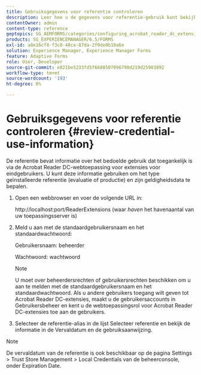 ```yaml
---
title: Gebruiksgegevens voor referentie controleren
description: Leer hoe u de gegevens voor referentie-gebruik kunt bekijken. De informatie over het referentie-gebruik, die het gebruik beschrijft, is toegankelijk via de Acrobat Reader-extensie.
contentOwner: admin
content-type: reference
geptopics: SG_AEMFORMS/categories/configuring_acrobat_reader_dc_extensions
products: SG_EXPERIENCEMANAGER/6.5/FORMS
exl-id: a8e16cf8-f3c8-48ce-87da-2f0de0b10a6e
solution: Experience Manager, Experience Manager Forms
feature: Adaptive Forms
role: User, Developer
source-git-commit: e821be5233fd5f6688507096790d219d25903892
workflow-type: tm+mt
source-wordcount: '193'
ht-degree: 0%

---
```


# Gebruiksgegevens voor referentie controleren {#review-credential-use-information}

De referentie bevat informatie over het bedoelde gebruik dat toegankelijk is via de Acrobat Reader DC-webtoepassing voor extensies voor eindgebruikers. U kunt deze informatie gebruiken om het type geïnstalleerde referentie (evaluatie of productie) en zijn geldigheidsdata te bepalen.

1. Open een webbrowser en voer de volgende URL in:

   http://localhost:port/ReaderExtensions (waar *haven* het havenaantal van uw toepassingsserver is)

1. Meld u aan met de standaardgebruikersnaam en het standaardwachtwoord:

   Gebruikersnaam: beheerder

   Wachtwoord: wachtwoord

   >[!NOTE]
   >
   >U moet over beheerdersrechten of gebruikersrechten beschikken om u aan te melden met de standaardgebruikersnaam en het standaardwachtwoord. Als u andere gebruikers toegang wilt geven tot Acrobat Reader DC-extensies, maakt u de gebruikersaccounts in Gebruikersbeheer en kent u de webtoepassingsrol voor Acrobat Reader DC-extensies toe aan de gebruikers.

1. Selecteer de referentie-alias in de lijst Selecteer referentie en bekijk de informatie in de Vervaldatum en de gebruiksaanwijzing.

>[!NOTE]
>
>De vervaldatum van de referentie is ook beschikbaar op de pagina Settings > Trust Store Management > Local Credentials van de beheerconsole, onder Expiration Date.
